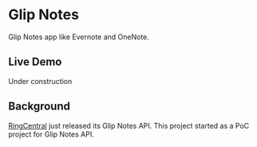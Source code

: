 # Glip Notes

Glip Notes app like Evernote and OneNote.


## Live Demo

Under construction


## Background

[RingCentral](https://ringcentral.com/) just released its Glip Notes API. This project started as a PoC project for Glip Notes API.
